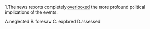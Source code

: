 1.The news reports completely  <u>overlooked</u> the more profound political implications of the events.

A.neglected
B. foresaw
C. explored
D.assessed